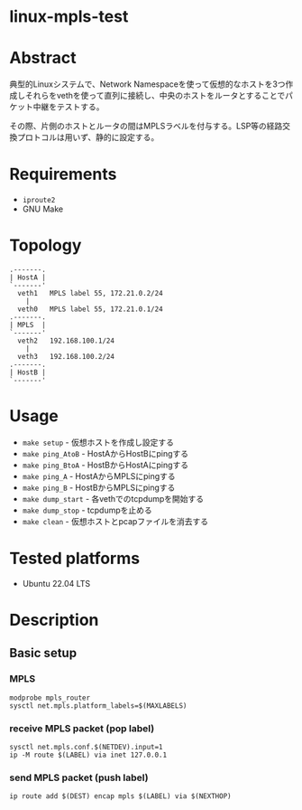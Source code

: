 linux-mpls-test
===============

# Abstract

典型的Linuxシステムで、Network Namespaceを使って仮想的なホストを3つ作成しそれらをvethを使って直列に接続し、中央のホストをルータとすることでパケット中継をテストする。

その際、片側のホストとルータの間はMPLSラベルを付与する。LSP等の経路交換プロトコルは用いず、静的に設定する。

# Requirements

 - `iproute2`
 - GNU Make

# Topology

```
.-------.               
| HostA |
`-------'         
  veth1   MPLS label 55, 172.21.0.2/24
    |
  veth0   MPLS label 55, 172.21.0.1/24
.-------.
| MPLS  |
`-------'
  veth2   192.168.100.1/24
    |
  veth3   192.168.100.2/24
.-------.
| HostB |
`-------'

```

# Usage

- `make setup` - 仮想ホストを作成し設定する
- `make ping_AtoB` - HostAからHostBにpingする
- `make ping_BtoA` - HostBからHostAにpingする
- `make ping_A` - HostAからMPLSにpingする
- `make ping_B` - HostBからMPLSにpingする
- `make dump_start` - 各vethでのtcpdumpを開始する
- `make dump_stop` - tcpdumpを止める
- `make clean` - 仮想ホストとpcapファイルを消去する

# Tested platforms

- Ubuntu 22.04 LTS

# Description

## Basic setup

### MPLS

```
modprobe mpls_router
sysctl net.mpls.platform_labels=$(MAXLABELS)
```

### receive MPLS packet (pop label)

```
sysctl net.mpls.conf.$(NETDEV).input=1
ip -M route $(LABEL) via inet 127.0.0.1
```

### send MPLS packet (push label)

```
ip route add $(DEST) encap mpls $(LABEL) via $(NEXTHOP)
```
